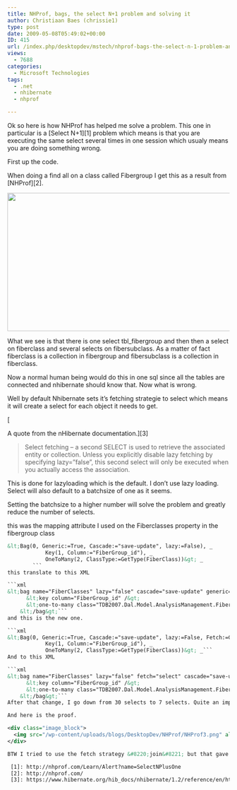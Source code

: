```yaml
---
title: NHProf, bags, the select N+1 problem and solving it
author: Christiaan Baes (chrissie1)
type: post
date: 2009-05-08T05:49:02+00:00
ID: 415
url: /index.php/desktopdev/mstech/nhprof-bags-the-select-n-1-problem-and-s/
views:
  - 7688
categories:
  - Microsoft Technologies
tags:
  - .net
  - nhibernate
  - nhprof

---
```

Ok so here is how NHProf has helped me solve a problem. This one in particular is a [Select N+1][1] problem which means is that you are executing the same select several times in one session which usualy means you are doing something wrong. 

First up the code.

When doing a find all on a class called Fibergroup I get this as a result from [NHProf][2].

<div class="image_block">
  <img src="/wp-content/uploads/blogs/DesktopDev/NHProf/NHProf1.png" alt="" title="" width="744" height="313" />
</div>

What we see is that there is one select tbl_fibergroup and then then a select on fiberclass and several selects on fibersubclass. As a matter of fact fiberclass is a collection in fibergroup and fibersubclass is a collection in fiberclass.

Now a normal human being would do this in one sql since all the tables are connected and nhibernate should know that. Now what is wrong.

Well by default Nhibernate sets it&#8217;s fetching strategie to select which means it will create a select for each object it needs to get.
  
[
  
A quote from the nHibernate documentation.][3]

> Select fetching &#8211; a second SELECT is used to retrieve the associated entity or collection. Unless you explicitly disable lazy fetching by specifying lazy=&#8221;false&#8221;, this second select will only be executed when you actually access the association. 

This is done for lazyloading which is the default. I don&#8217;t use lazy loading. Select will also default to a batchsize of one as it seems. 

Setting the batchsize to a higher number will solve the problem and greatly reduce the number of selects.

this was the mapping attribute I used on the Fiberclasses property in the fibergroup class

```xml
&lt;Bag(0, Generic:=True, Cascade:="save-update", lazy:=False), _
            Key(1, Column:="FiberGroup_id"), _
            OneToMany(2, ClassType:=GetType(FiberClass))&gt; _
        ```
this translate to this XML

```xml
&lt;bag name="FiberClasses" lazy="false" cascade="save-update" generic="true"&gt;
      &lt;key column="FiberGroup_id" /&gt;
      &lt;one-to-many class="TDB2007.Dal.Model.AnalysisManagement.FiberClass, TDB2007.Dal.Model" /&gt;
    &lt;/bag&gt;```
and this is the new one.

```xml
&lt;Bag(0, Generic:=True, Cascade:="save-update", lazy:=False, Fetch:=CollectionFetchMode.Select, BatchSize:=10), _
            Key(1, Column:="FiberGroup_id"), _
            OneToMany(2, ClassType:=GetType(FiberClass))&gt; _```
And to this XML

```xml
&lt;bag name="FiberClasses" lazy="false" fetch="select" cascade="save-update" batch-size="10" generic="true"&gt;
      &lt;key column="FiberGroup_id" /&gt;
      &lt;one-to-many class="TDB2007.Dal.Model.AnalysisManagement.FiberClass, TDB2007.Dal.Model" /&gt;
    &lt;/bag&gt;```
After that change, I go down from 30 selects to 7 selects. Quite an improvement I think.

And here is the proof.

<div class="image_block">
  <img src="/wp-content/uploads/blogs/DesktopDev/NHProf/NHProf3.png" alt="" title="" width="700" height="120" />
</div>

BTW I tried to use the fetch strategy &#8220;join&#8221; but that gave me the wrong results. From what I have read join doesn&#8217;t work so well on bag only on set, but I could be wrong.

 [1]: http://nhprof.com/Learn/Alert?name=SelectNPlusOne
 [2]: http://nhprof.com/
 [3]: https://www.hibernate.org/hib_docs/nhibernate/1.2/reference/en/html/performance.html